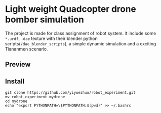 # Light weight Quadcopter drone bomber simulation 

The project is made for class assignment of robot system. 
It include some `*.urdf`, `.dae` texture with their blender python scripts(`/dae_blender_scripts`),
a simple dynamic simulation and a exciting Tiananmen scenario.

## Preview

## Install

```
git clone https://github.com/yiyuezhuo/robot_experiment.git
mv robot_experiment mydrone
cd mydrone
echo "export PYTHONPATH=\$PYTHONPATH:$(pwd)" >> ~/.bashrc
```
